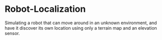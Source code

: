 # Robot-Localization
 Simulating a robot that can move around in an unknown environment, and have it discover its own location using only a terrain map and an elevation sensor.
